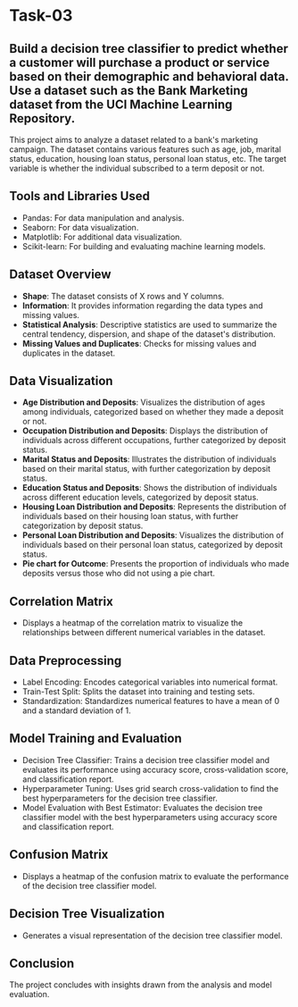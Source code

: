 # Task-03

## Build a decision tree classifier to predict whether a customer will purchase a product or service based on their demographic and behavioral data. Use a dataset such as the Bank Marketing dataset from the UCI Machine Learning Repository.


This project aims to analyze a dataset related to a bank's marketing campaign. The dataset contains various features such as age, job, marital status, education, housing loan status, personal loan status, etc. The target variable is whether the individual subscribed to a term deposit or not.

## Tools and Libraries Used
- Pandas: For data manipulation and analysis.
- Seaborn: For data visualization.
- Matplotlib: For additional data visualization.
- Scikit-learn: For building and evaluating machine learning models.

## Dataset Overview
- **Shape**: The dataset consists of X rows and Y columns.
- **Information**: It provides information regarding the data types and missing values.
- **Statistical Analysis**: Descriptive statistics are used to summarize the central tendency, dispersion, and shape of the dataset's distribution.
- **Missing Values and Duplicates**: Checks for missing values and duplicates in the dataset.

## Data Visualization
- **Age Distribution and Deposits**: Visualizes the distribution of ages among individuals, categorized based on whether they made a deposit or not.
- **Occupation Distribution and Deposits**: Displays the distribution of individuals across different occupations, further categorized by deposit status.
- **Marital Status and Deposits**: Illustrates the distribution of individuals based on their marital status, with further categorization by deposit status.
- **Education Status and Deposits**: Shows the distribution of individuals across different education levels, categorized by deposit status.
- **Housing Loan Distribution and Deposits**: Represents the distribution of individuals based on their housing loan status, with further categorization by deposit status.
- **Personal Loan Distribution and Deposits**: Visualizes the distribution of individuals based on their personal loan status, categorized by deposit status.
- **Pie chart for Outcome**: Presents the proportion of individuals who made deposits versus those who did not using a pie chart.

## Correlation Matrix
- Displays a heatmap of the correlation matrix to visualize the relationships between different numerical variables in the dataset.

## Data Preprocessing
- Label Encoding: Encodes categorical variables into numerical format.
- Train-Test Split: Splits the dataset into training and testing sets.
- Standardization: Standardizes numerical features to have a mean of 0 and a standard deviation of 1.

## Model Training and Evaluation
- Decision Tree Classifier: Trains a decision tree classifier model and evaluates its performance using accuracy score, cross-validation score, and classification report.
- Hyperparameter Tuning: Uses grid search cross-validation to find the best hyperparameters for the decision tree classifier.
- Model Evaluation with Best Estimator: Evaluates the decision tree classifier model with the best hyperparameters using accuracy score and classification report.

## Confusion Matrix
- Displays a heatmap of the confusion matrix to evaluate the performance of the decision tree classifier model.

## Decision Tree Visualization
- Generates a visual representation of the decision tree classifier model.

## Conclusion
The project concludes with insights drawn from the analysis and model evaluation.
